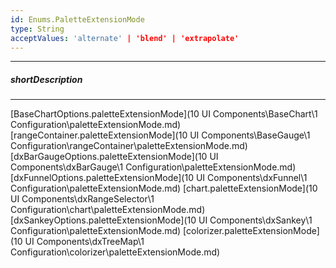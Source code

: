 ```yaml
---
id: Enums.PaletteExtensionMode
type: String
acceptValues: 'alternate' | 'blend' | 'extrapolate'
---
```

---
##### shortDescription
<!-- Description goes here -->

---
<!-- Description goes here -->
[BaseChartOptions.paletteExtensionMode](10 UI Components\BaseChart\1 Configuration\paletteExtensionMode.md)
[rangeContainer.paletteExtensionMode](10 UI Components\BaseGauge\1 Configuration\rangeContainer\paletteExtensionMode.md)
[dxBarGaugeOptions.paletteExtensionMode](10 UI Components\dxBarGauge\1 Configuration\paletteExtensionMode.md)
[dxFunnelOptions.paletteExtensionMode](10 UI Components\dxFunnel\1 Configuration\paletteExtensionMode.md)
[chart.paletteExtensionMode](10 UI Components\dxRangeSelector\1 Configuration\chart\paletteExtensionMode.md)
[dxSankeyOptions.paletteExtensionMode](10 UI Components\dxSankey\1 Configuration\paletteExtensionMode.md)
[colorizer.paletteExtensionMode](10 UI Components\dxTreeMap\1 Configuration\colorizer\paletteExtensionMode.md)